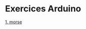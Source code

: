Exercices Arduino
=================

[1. morse](https://github.com/ptbrowne/arduino-exercices/blob/master/1.%20morse.md)